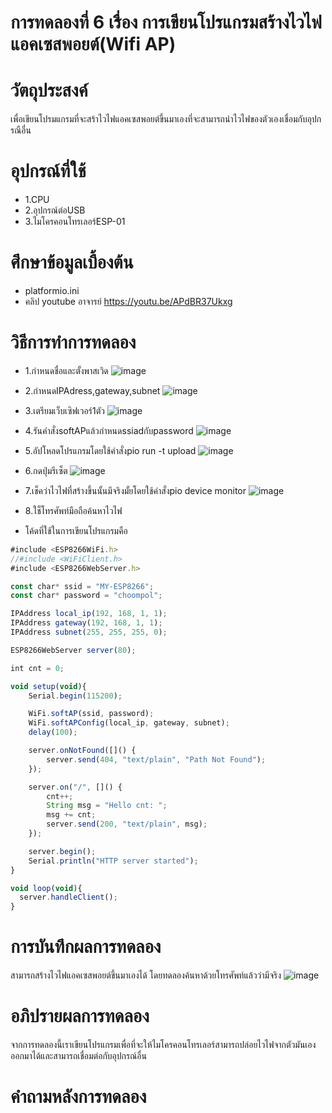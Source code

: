 # การทดลองที่ 6 เรื่อง การเขียนโปรแกรมสร้างไวไฟแอคเซสพอยต์(Wifi AP)

# วัตถุประสงค์
เพื่อเขียนโปรมแกรมที่จะสร้าไวไฟแอคเซสพอยต์ขึ้นมาเองที่จะสามารถนำไวไฟของตัวเองเชื่อมกับอุปกรณือื่น

# อุปกรณ์ที่ใช้
* 1.CPU
* 2.อุปกรณ์ต่อUSB
* 3.ไมโครคอนโทรเลอร์ESP-01

# ศึกษาข้อมูลเบื้องต้น
* platformio.ini
* คลิป youtube อาจารย์ https://youtu.be/APdBR37Ukxg

# วิธีการทำการทดลอง
* 1.กำหนดชื่อและตั้งพาสเวิด
 ![image](https://user-images.githubusercontent.com/80879678/112093962-ea92a380-8bcc-11eb-8b5d-9c367a3b9449.jpg)

* 2.กำหนดIPAdress,gateway,subnet
![image](https://user-images.githubusercontent.com/80879678/112094552-13676880-8bce-11eb-840f-558fcd636b35.jpg)

* 3.เตรียมเว็บเซิฟเวอร์1ตัว
 ![image](https://user-images.githubusercontent.com/80879678/112094082-32192f80-8bcd-11eb-9905-b37362433e7a.jpg)

* 4.รันคำสั่งsoftAPแล้วกำหนดssiadกับpassword
 ![image](https://user-images.githubusercontent.com/80879678/112094155-537a1b80-8bcd-11eb-9f3f-7429cc1003ca.jpg)
* 5.อัปโหลดโปรแกรมโดยใช้คำสั่งpio run -t upload
![image](https://user-images.githubusercontent.com/80879678/112094212-6ee52680-8bcd-11eb-963f-b78ec3414b97.jpg)
* 6.กดปุ่มรีเซ็ต
 ![image](https://user-images.githubusercontent.com/80879678/112094256-88866e00-8bcd-11eb-8bab-dc64b6cff485.jpg)

* 7.เช็คว่าไวไฟที่สร้างขึ้นนั้นมีจริงมั้ยโดยใช้คำสั่งpio device monitor
 ![image](https://user-images.githubusercontent.com/80879678/112094298-9cca6b00-8bcd-11eb-84ab-2dc865285aca.jpg)
* 8.ใช็โทรศัพท์มือถือค้นหาไวไฟ
* โค้ดที่ใช้ในการเขียนโปรแกรมคือ
```javascript
#include <ESP8266WiFi.h>
//#include <WiFiClient.h>
#include <ESP8266WebServer.h>

const char* ssid = "MY-ESP8266";
const char* password = "choompol";

IPAddress local_ip(192, 168, 1, 1);
IPAddress gateway(192, 168, 1, 1);
IPAddress subnet(255, 255, 255, 0);

ESP8266WebServer server(80);

int cnt = 0;

void setup(void){
	Serial.begin(115200);

	WiFi.softAP(ssid, password);
	WiFi.softAPConfig(local_ip, gateway, subnet);
	delay(100);

	server.onNotFound([]() {
		server.send(404, "text/plain", "Path Not Found");
	});

	server.on("/", []() {
		cnt++;
		String msg = "Hello cnt: ";
		msg += cnt;
		server.send(200, "text/plain", msg);
	});

	server.begin();
	Serial.println("HTTP server started");
}

void loop(void){
  server.handleClient();
}
```

# การบันทึกผลการทดลอง
สามารถสร้างไวไฟแอคเซสพอยต์ขึ้นมาเองได้ โดยทดลองค้นหาด้วยโทรศัพท์แล้วว่ามีจริง
![image](https://user-images.githubusercontent.com/80879678/112094339-ad7ae100-8bcd-11eb-98da-a0eb09f63ef6.jpg) 

# อภิปรายผลการทดลอง
จากการทดลองนี้เราเขียนโปรแกรมเพื่อที่จะให้ไมโครคอนโทรเลอร์สามารถปล่อยไวไฟจากตัวมันเองออกมาได้และสามารถเชื่อมต่อกับอุปกรณ์อื่น
# คำถามหลังการทดลอง
 

